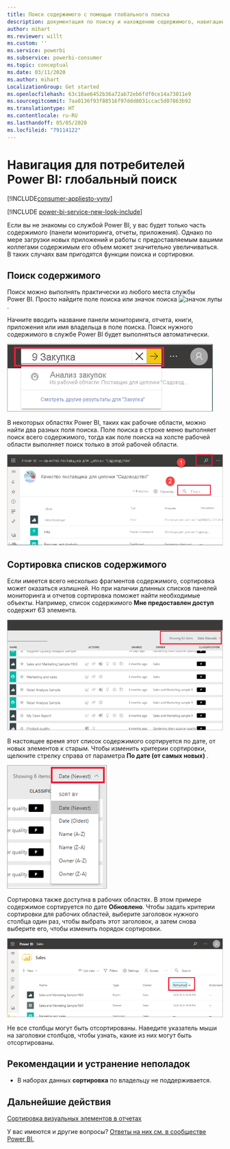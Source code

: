 ```yaml
---
title: Поиск содержимого с помощью глобального поиска
description: документация по поиску и нахождению содержимого, навигации по содержимому в службе Power BI
author: mihart
ms.reviewer: willt
ms.custom: ''
ms.service: powerbi
ms.subservice: powerbi-consumer
ms.topic: conceptual
ms.date: 03/11/2020
ms.author: mihart
LocalizationGroup: Get started
ms.openlocfilehash: 63c18ae6452b36a72ab72eb6fdf0ce14a73011e9
ms.sourcegitcommit: 7aa0136f93f88516f97ddd8031ccac5d07863b92
ms.translationtype: HT
ms.contentlocale: ru-RU
ms.lasthandoff: 05/05/2020
ms.locfileid: "79114122"
---
```

# <a name="navigation-for-power-bi-consumers-global-search"></a>Навигация для потребителей Power BI: глобальный поиск

[!INCLUDE[consumer-appliesto-yyny](../includes/consumer-appliesto-yyny.md)]

[!INCLUDE [power-bi-service-new-look-include](../includes/power-bi-service-new-look-include.md)]


Если вы не знакомы со службой Power BI, у вас будет только часть содержимого (панели мониторинга, отчеты, приложения). Однако по мере загрузки новых приложений и работы с предоставляемым вашими коллегами содержимым его объем может значительно увеличиваться. В таких случаях вам пригодятся функции поиска и сортировки.

## <a name="searching-for-content"></a>Поиск содержимого
 Поиск можно выполнять практически из любого места службы Power BI. Просто найдите поле поиска или значок поиска ![значок лупы](./media/end-user-search-sort/power-bi-search-icon.png).

 Начните вводить название панели мониторинга, отчета, книги, приложения или имя владельца в поле поиска. Поиск нужного содержимого в службе Power BI будет выполняться автоматически. 

 ![Поиск отчета](./media/end-user-search-sort/power-bi-search-field.png) 

 В некоторых областях Power BI, таких как рабочие области, можно найти два разных поля поиска. Поле поиска в строке меню выполняет поиск всего содержимого, тогда как поле поиска на холсте рабочей области выполняет поиск только в этой рабочей области.

 ![Поиск в рабочей области](./media/end-user-search-sort/power-bi-search-fields.png) 

## <a name="sorting-content-lists"></a>Сортировка списков содержимого

Если имеется всего несколько фрагментов содержимого, сортировка может оказаться излишней.  Но при наличии длинных списков панелей мониторинга и отчетов сортировка поможет найти необходимые объекты. Например, список содержимого **Мне предоставлен доступ** содержит 63 элемента. 

![список содержимого с общим доступом](./media/end-user-search-sort/power-bi-long-lists.png)

В настоящее время этот список содержимого сортируется по дате, от новых элементов к старым. Чтобы изменить критерии сортировки, щелкните стрелку справа от параметра **По дате (от самых новых)** .

![раскрывающееся меню сортировки](./media/end-user-search-sort/power-bi-sort-date.png)


Сортировка также доступна в рабочих областях. В этом примере содержимое сортируется по дате **Обновлено**. Чтобы задать критерии сортировки для рабочих областей, выберите заголовок нужного столбца один раз, чтобы выбрать этот заголовок, а затем снова выберите его, чтобы изменить порядок сортировки. 

![Поиск отчета](./media/end-user-search-sort/power-bi-workspace-sort.png)

Не все столбцы могут быть отсортированы. Наведите указатель мыши на заголовки столбцов, чтобы узнать, какие из них могут быть отсортированы.


## <a name="considerations-and-troubleshooting"></a>Рекомендации и устранение неполадок
* В наборах данных **сортировка** по владельцу не поддерживается.

## <a name="next-steps"></a>Дальнейшие действия
[Сортировка визуальных элементов в отчетах](end-user-change-sort.md)

У вас имеются и другие вопросы? [Ответы на них см. в сообществе Power BI.](https://community.powerbi.com/)
